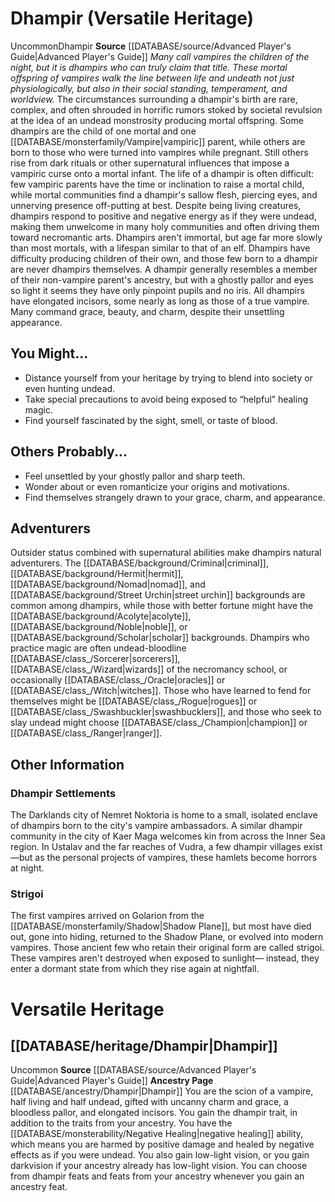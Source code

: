 ﻿---
id: '23'
name: Dhampir
source: '[[DATABASE/source/Advanced Player''s Guide|Advanced Player''s Guide]]'

---
# Dhampir (Versatile Heritage)

<span class="trait-uncommon item-trait">Uncommon</span><span class="item-trait">Dhampir</span>
**Source** [[DATABASE/source/Advanced Player's Guide|Advanced Player's Guide]] 
_Many call vampires the children of the night, but it is dhampirs who can truly claim that title. These mortal offspring of vampires walk the line between life and undeath not just physiologically, but also in their social standing, temperament, and worldview._
The circumstances surrounding a dhampir's birth are rare, complex, and often shrouded in horrific rumors stoked by societal revulsion at the idea of an undead monstrosity producing mortal offspring. Some dhampirs are the child of one mortal and one [[DATABASE/monsterfamily/Vampire|vampiric]] parent, while others are born to those who were turned into vampires while pregnant. Still others rise from dark rituals or other supernatural influences that impose a vampiric curse onto a mortal infant. The life of a dhampir is often difficult: few vampiric parents have the time or inclination to raise a mortal child, while mortal communities find a dhampir's sallow flesh, piercing eyes, and unnerving presence off-putting at best.
Despite being living creatures, dhampirs respond to positive and negative energy as if they were undead, making them unwelcome in many holy communities and often driving them toward necromantic arts. Dhampirs aren't immortal, but age far more slowly than most mortals, with a lifespan similar to that of an elf. Dhampirs have difficulty producing children of their own, and those few born to a dhampir are never dhampirs themselves.
 A dhampir generally resembles a member of their non-vampire parent's ancestry, but with a ghostly pallor and eyes so light it seems they have only pinpoint pupils and no iris. All dhampirs have elongated incisors, some nearly as long as those of a true vampire. Many command grace, beauty, and charm, despite their unsettling appearance.

## You Might...

* Distance yourself from your heritage by trying to blend into society or even hunting undead. 
* Take special precautions to avoid being exposed to “helpful” healing magic. 
* Find yourself fascinated by the sight, smell, or taste of blood.

## Others Probably...

* Feel unsettled by your ghostly pallor and sharp teeth. 
* Wonder about or even romanticize your origins and motivations. 
* Find themselves strangely drawn to your grace, charm, and appearance.

## Adventurers

Outsider status combined with supernatural abilities make dhampirs natural adventurers. The [[DATABASE/background/Criminal|criminal]], [[DATABASE/background/Hermit|hermit]], [[DATABASE/background/Nomad|nomad]], and [[DATABASE/background/Street Urchin|street urchin]] backgrounds are common among dhampirs, while those with better fortune might have the [[DATABASE/background/Acolyte|acolyte]], [[DATABASE/background/Noble|noble]], or [[DATABASE/background/Scholar|scholar]] backgrounds.
 Dhampirs who practice magic are often undead-bloodline [[DATABASE/class_/Sorcerer|sorcerers]], [[DATABASE/class_/Wizard|wizards]] of the necromancy school, or occasionally [[DATABASE/class_/Oracle|oracles]] or [[DATABASE/class_/Witch|witches]]. Those who have learned to fend for themselves might be [[DATABASE/class_/Rogue|rogues]] or [[DATABASE/class_/Swashbuckler|swashbucklers]], and those who seek to slay undead might choose [[DATABASE/class_/Champion|champion]] or [[DATABASE/class_/Ranger|ranger]].

## Other Information

### Dhampir Settlements

The Darklands city of Nemret Noktoria is home to a small, isolated enclave of dhampirs born to the city's vampire ambassadors. A similar dhampir community in the city of Kaer Maga welcomes kin from across the Inner Sea region. In Ustalav and the far reaches of Vudra, a few dhampir villages exist—but as the personal projects of vampires, these hamlets become horrors at night.

### Strigoi

The first vampires arrived on Golarion from the [[DATABASE/monsterfamily/Shadow|Shadow Plane]], but most have died out, gone into hiding, returned to the Shadow Plane, or evolved into modern vampires. Those ancient few who retain their original form are called strigoi. These vampires aren't destroyed when exposed to sunlight— instead, they enter a dormant state from which they rise again at nightfall.

# Versatile Heritage

## [[DATABASE/heritage/Dhampir|Dhampir]]

<span class="trait-uncommon item-trait">Uncommon</span>
**Source** [[DATABASE/source/Advanced Player's Guide|Advanced Player's Guide]] 
**Ancestry Page** [[DATABASE/ancestry/Dhampir|Dhampir]]
You are the scion of a vampire, half living and half undead, gifted with uncanny charm and grace, a bloodless pallor, and elongated incisors. You gain the dhampir trait, in addition to the traits from your ancestry. You have the [[DATABASE/monsterability/Negative Healing|negative healing]] ability, which means you are harmed by positive damage and healed by negative effects as if you were undead. You also gain low-light vision, or you gain darkvision if your ancestry already has low-light vision. You can choose from dhampir feats and feats from your ancestry whenever you gain an ancestry feat.